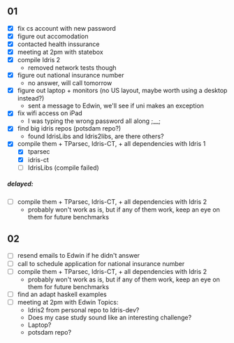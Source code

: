 ## 01


- [x] fix cs account with new password
- [x] figure out accomodation
- [x] contacted health inssurance
- [x] meeting at 2pm with statebox
- [x] compile Idris 2
  - removed network tests though
- [x] figure out national insurance number
  - no answer, will call tomorrow
- [x] figure out laptop + monitors (no US layout, maybe worth using a desktop instead?)
  - sent a message to Edwin, we'll see if uni makes an exception
- [x] fix wifi access on iPad
  - I was typing the wrong password all along ;__;
- [x] find big idris repos (potsdam repo?)
  - found IdrisLibs and Idris2libs, are there others?
- [x] compile them + TParsec, Idris-CT, + all dependencies with Idris 1
  - [x] tparsec
  - [x] idris-ct
  - [ ] IdrisLibs (compile failed)
  
##### delayed:
- [ ] compile them + TParsec, Idris-CT, + all dependencies with Idris 2
  - probably won't work as is, but if any of them work, keep an eye on them for future benchmarks
 
## 02

- [ ] resend emails to Edwin if he didn't answer
- [ ] call to schedule application for national insurance number
- [ ] compile them + TParsec, Idris-CT, + all dependencies with Idris 2
  - probably won't work as is, but if any of them work, keep an eye on them for future benchmarks
- [ ] find an adapt haskell examples
- [ ] meeting at 2pm with Edwin
  Topics:
  - Idris2 from personal repo to Idris-dev?
  - Does my case study sound like an interesting challenge?
  - Laptop?
  - potsdam repo?
